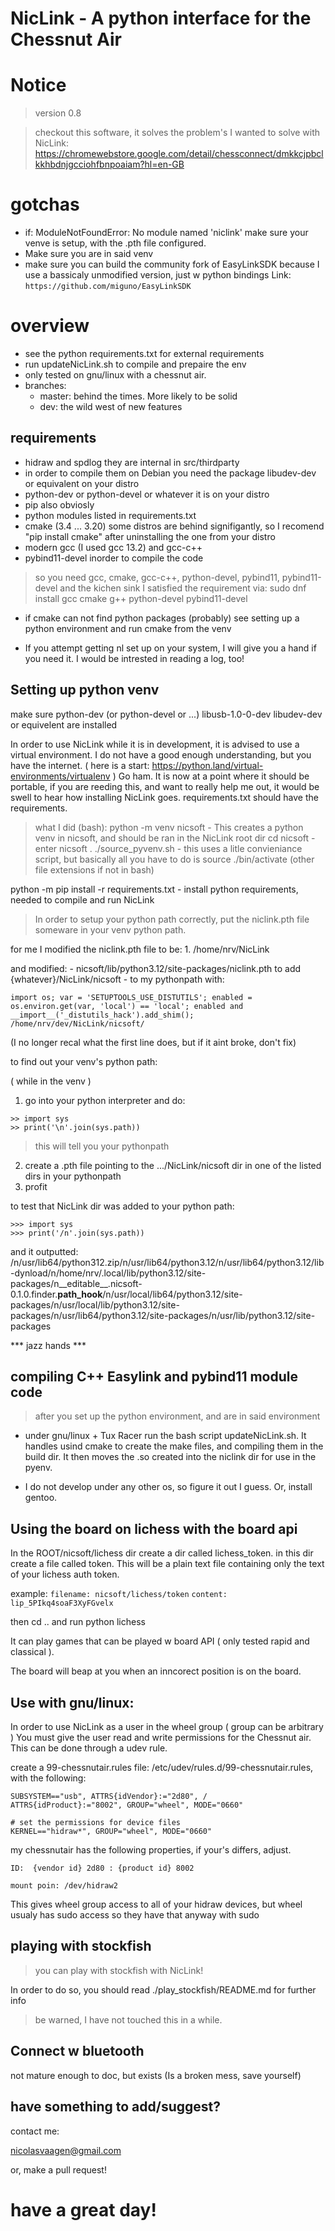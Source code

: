 # NicLink - A python interface for the Chessnut Air

# Notice

> version 0.8

> checkout this software, it solves the problem's I wanted to solve with NicLink:
    https://chromewebstore.google.com/detail/chessconnect/dmkkcjpbclkkhbdnjgcciohfbnpoaiam?hl=en-GB
# gotchas

- if: ModuleNotFoundError: No module named 'niclink' make sure your venve is setup, with the .pth file configured. 
- Make sure you are in said venv
- make sure you can build the community fork of EasyLinkSDK because I use a bassicaly unmodified version, just w python bindings
    Link: `https://github.com/miguno/EasyLinkSDK`
# overview

- see the python requirements.txt for external requirements
- run updateNicLink.sh to compile and prepaire the env
- only tested on gnu/linux with a chessnut air.
- branches:
    - master: behind the times. More likely to be solid
    - dev: the wild west of new features

## requirements

- hidraw and spdlog they are internal in src/thirdparty
- in order to compile them on Debian you need the package libudev-dev or equivalent on your distro
- python-dev or python-devel or whatever it is on your distro
- pip also obviosly
- python modules listed in requirements.txt
- cmake (3.4 ... 3.20) some distros are behind signifigantly, so I recomend "pip install cmake" after uninstalling the one from your distro
- modern gcc (I used gcc 13.2) and gcc-c++
- pybind11-devel inorder to compile the code
> so you need gcc, cmake, gcc-c++, python-devel, pybind11, pybind11-devel and the kichen sink
> I satisfied the requirement via: sudo dnf install gcc cmake g++ python-devel pybind11-devel

- if cmake can not find python packages (probably) see setting up a python environment and run cmake from the venv 

- If you attempt getting nl set up on your system, I will give you a hand if you need it. I would be intrested in reading a log, too!

## Setting up python venv

make sure  python-dev (or python-devel or ...) libusb-1.0-0-dev libudev-dev or equivelent are installed

In order to use NicLink while it is in development, it is advised to use a virtual environment. I do not have a good enough understanding,
but you have the internet. ( here is a start: https://python.land/virtual-environments/virtualenv ) Go ham. It is now at a point where it should be portable, if you are reeding this, and want to really help me out,
it would be swell to hear how installing NicLink goes. requirements.txt should have the requirements. 

> what I did (bash):
    python -m venv nicsoft  - This creates a python venv in nicsoft, and should be ran in the NicLink root dir
    cd nicsoft              - enter nicsoft
    . ./source_pyvenv.sh    - this uses a litle convieniance script, but basically all you have to do is source ./bin/activate (other file extensions if not in bash)
   
   python -m pip install -r requirements.txt   - install python requirements, needed to compile and run NicLink

> In order to setup your python path correctly, put the niclink.pth file someware in your venv python path.

for me I modified the niclink.pth file to be:
    1. /home/nrv/NicLink

and modified:
    - nicsoft/lib/python3.12/site-packages/niclink.pth to add {whatever}/NicLink/nicsoft
    - to my pythonpath with:
```
import os; var = 'SETUPTOOLS_USE_DISTUTILS'; enabled = os.environ.get(var, 'local') == 'local'; enabled and __import__('_distutils_hack').add_shim(); 
/home/nrv/dev/NicLink/nicsoft/
```
(I no longer recal what the first line does, but if it aint broke, don't fix)

to find out your venv's python path:

( while in the venv )

1. go into your python interpreter and do:
```
>> import sys
>> print('\n'.join(sys.path))
```
> this will tell you your pythonpath
2. create a .pth file pointing to the .../NicLink/nicsoft dir in one of the listed dirs in your pythonpath
3. profit


to test that NicLink dir was added to your python path:
```
>>> import sys
>>> print('/n'.join(sys.path))
```
and it outputted:
/n/usr/lib64/python312.zip/n/usr/lib64/python3.12/n/usr/lib64/python3.12/lib-dynload/n/home/nrv/.local/lib/python3.12/site-packages/n__editable__.nicsoft-0.1.0.finder.__path_hook__/n/usr/local/lib64/python3.12/site-packages/n/usr/local/lib/python3.12/site-packages/n/usr/lib64/python3.12/site-packages/n/usr/lib/python3.12/site-packages

*** jazz hands ***

## compiling C++ Easylink and pybind11 module code

> after you set up the python environment, and are in said environment

- under gnu/linux + Tux Racer run the bash script updateNicLink.sh. It handles usind cmake
  to create the make files, and compiling them in the build dir. It then moves the .so created
  into the niclink dir for use in the pyenv.

- I do not develop under any other os, so figure it out I guess. Or, install gentoo.

## Using the board on lichess with the board api

In the ROOT/nicsoft/lichess dir create a dir called lichess_token.
in this dir create a file called token. This will be a plain text file containing
only the text of your lichess auth token.

example:
     `filename: nicsoft/lichess/token`
     `content: lip_5PIkq4soaF3XyFGvelx`

then cd .. and run python lichess

It can play games that can be played w board API ( only tested rapid and classical ).

The board will beap at you when an inncorect position is on the board.


## Use with gnu/linux:

In order to use NicLink as a user in the wheel group
( group can be arbitrary )
You must give the user read and write permissions for the Chessnut air.
This can be done through a udev rule.

create a 99-chessnutair.rules file: /etc/udev/rules.d/99-chessnutair.rules,
with the following:

    SUBSYSTEM=="usb", ATTRS{idVendor}:="2d80", /
    ATTRS{idProduct}:="8002", GROUP="wheel", MODE="0660"

    # set the permissions for device files
    KERNEL=="hidraw*", GROUP="wheel", MODE="0660"

my chessnutair has the following properties, if your's differs, adjust.

    ID:  {vendor id} 2d80 : {product id} 8002

    mount poin: /dev/hidraw2

This gives wheel group access to all of your hidraw devices,
but wheel usualy has sudo access so they have that anyway with sudo

## playing with stockfish

> you can play with stockfish with NicLink!

In order to do so, you should read ./play_stockfish/README.md for further info
> be warned, I have not touched this in a while.
## Connect w bluetooth

not mature enough to doc, but exists (Is a broken mess, save yourself)

## have something to add/suggest?

contact me:

[nicolasvaagen@gmail.com](nicolasvaagen@gmail.com)

or, make a pull request!

# have a great day!

